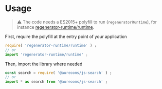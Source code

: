 # Usage

> :warning: The code needs a ES2015+ polyfill to run (`regeneratorRuntime`),
> for instance [regenerator-runtime/runtime](https://babeljs.io/docs/usage/polyfill).

First, require the polyfill at the entry point of your application
```js
require( 'regenerator-runtime/runtime' ) ;
// or
import 'regenerator-runtime/runtime' ;
```

Then, import the library where needed
```js
const search = require( '@aureooms/js-search' ) ;
// or
import * as search from '@aureooms/js-search' ;
```
